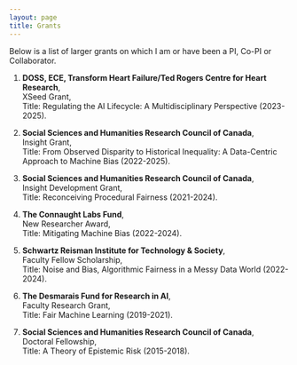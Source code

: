 ```yaml
---
layout: page
title: Grants
---
```

<!--- You will find below a list of publications and works in progress, followed by a general overview of my research. --> 

Below is a list of larger grants on which I am or have been a PI, Co-PI or Collaborator. 

1. **DOSS, ECE, Transform Heart Failure/Ted Rogers Centre for Heart Research**,      
XSeed Grant,     
Title: Regulating the AI Lifecycle: A Multidisciplinary Perspective (2023-2025).

2. **Social Sciences and Humanities Research Council of Canada**,      
Insight Grant,     
Title: From Observed Disparity to Historical Inequality: A Data-Centric Approach to Machine Bias (2022-2025). 

3. **Social Sciences and Humanities Research Council of Canada**,     
Insight Development Grant,      
Title: Reconceiving Procedural Fairness (2021-2024).

4. **The Connaught Labs Fund**,    
New Researcher Award,      
Title: Mitigating Machine Bias (2022-2024). 

5. **Schwartz Reisman Institute for Technology & Society**,      
Faculty Fellow Scholarship,    
Title: Noise and Bias, Algorithmic Fairness in a Messy Data World (2022-2024).    

6. **The Desmarais Fund for Research in AI**,       
Faculty Research Grant,       
Title: Fair Machine Learning (2019-2021). 

7. **Social Sciences and Humanities Research Council of Canada**,       
Doctoral Fellowship,     
Title: A Theory of Epistemic Risk (2015-2018).
